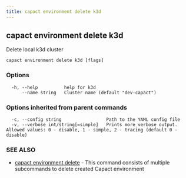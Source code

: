 ```yaml
---
title: capact environment delete k3d
---
```


## capact environment delete k3d

Delete local k3d cluster

```
capact environment delete k3d [flags]
```

### Options

```
  -h, --help          help for k3d
      --name string   Cluster name (default "dev-capact")
```

### Options inherited from parent commands

```
  -c, --config string                 Path to the YAML config file
  -v, --verbose int/string[=simple]   Prints more verbose output. Allowed values: 0 - disable, 1 - simple, 2 - tracing (default 0 - disable)
```

### SEE ALSO

* [capact environment delete](capact_environment_delete.md)	 - This command consists of multiple subcommands to delete created Capact environment


